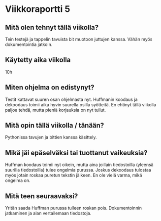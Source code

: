 # Viikkoraportti 5

## Mitä olen tehnyt tällä viikolla?
Tein testejä ja tappelin tavuista bit muotoon juttujen kanssa. Vähän myös dokumentointia jatkoin.


## Käytetty aika viikolla
10h

## Miten ohjelma on edistynyt?
Testit kattavat suuren osan ohjelmasta nyt. Huffmanin koodaus ja dekoodaus toimii aika hyvin suurella osilla syötteitä.
En ehtinyt tällä viikolla paljoa tehdä, mutta pieniä korjauksia on nyt tullut.

## Mitä opin tällä viikolla / tänään?
Pythonissa tavujen ja bittien kanssa käsittely.

## Mikä jäi epäselväksi tai tuottanut vaikeuksia?
Huffman koodaus toimii nyt oikein, mutta aina joillain tiedostoilla (yleensä suurilla tiedostoilla) tulee ongelmia purussa.
Joskus dekoodaus tulostaa myös jotain roskaa puretun tekstin jälkeen. En ole vielä varma, mikä ongelma on.

## Mitä teen seuraavaksi?
Yritän saada Huffman purussa tulleen roskan pois.
Dokumentoinnin jatkaminen ja alan vertailemaan tiedostoja.
